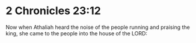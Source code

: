 # 2 Chronicles 23:12

Now when Athaliah heard the noise of the people running and praising the king, she came to the people into the house of the LORD: